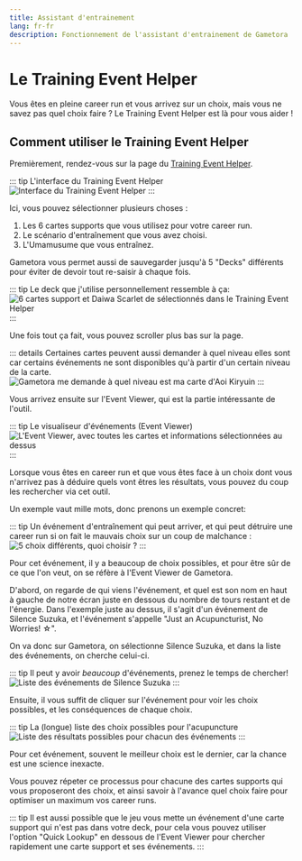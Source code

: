 ```yaml
---
title: Assistant d'entrainement
lang: fr-fr
description: Fonctionnement de l'assistant d'entrainement de Gametora 
---
```


# Le Training Event Helper

Vous êtes en pleine career run et vous arrivez sur un choix, mais vous ne savez pas quel choix faire ? Le Training Event Helper est là pour vous aider !

## Comment utiliser le Training Event Helper

Premièrement, rendez-vous sur la page du [Training Event Helper](https://gametora.com/umamusume/training-event-helper).

::: tip L'interface du Training Event Helper
![Interface du Training Event Helper](/assets/Gametora/event_helper.png)
:::

Ici, vous pouvez sélectionner plusieurs choses :
1. Les 6 cartes supports que vous utilisez pour votre career run.
2. Le scénario d'entraînement que vous avez choisi.
3. L'Umamusume que vous entraînez.

Gametora vous permet aussi de sauvegarder jusqu'à 5 "Decks" différents pour éviter de devoir tout re-saisir à chaque fois.

::: tip Le deck que j'utilise personnellement ressemble à ça:
![6 cartes support et Daiwa Scarlet de sélectionnés dans le Training Event Helper](/assets/Gametora/event_helper_picked.png)
:::

Une fois tout ça fait, vous pouvez scroller plus bas sur la page.

::: details Certaines cartes peuvent aussi demander à quel niveau elles sont car certains événements ne sont disponibles qu'à partir d'un certain niveau de la carte.
![Gametora me demande à quel niveau est ma carte d'Aoi Kiryuin](/assets/Gametora/event_helper_level_select.png)
:::

Vous arrivez ensuite sur l'Event Viewer, qui est la partie intéressante de l'outil.

::: tip Le visualiseur d'événements (Event Viewer)
![L'Event Viewer, avec toutes les cartes et informations sélectionnées au dessus](/assets/Gametora/event_helper_event_viewer.png)
:::

Lorsque vous êtes en career run et que vous êtes face à un choix dont vous n'arrivez pas à déduire quels vont êtres les résultats, vous pouvez du coup les rechercher via cet outil.

Un exemple vaut mille mots, donc prenons un exemple concret:

::: tip Un événement d'entraînement qui peut arriver, et qui peut détruire une career run si on fait le mauvais choix sur un coup de malchance :
![5 choix différents, quoi choisir ?](/assets/Gametora/event_acupuncture.png)
:::

Pour cet événement, il y a beaucoup de choix possibles, et pour être sûr de ce que l'on veut, on se réfère à l'Event Viewer de Gametora.

D'abord, on regarde de qui viens l'événement, et quel est son nom en haut à gauche de notre écran juste en dessous du nombre de tours restant et de l'énergie.
Dans l'exemple juste au dessus, il s'agit d'un événement de Silence Suzuka, et l'événement s'appelle "Just an Acupuncturist, No Worries! ☆".

On va donc sur Gametora, on sélectionne Silence Suzuka, et dans la liste des événements, on cherche celui-ci.

::: tip Il peut y avoir *beaucoup* d'événements, prenez le temps de chercher!
![Liste des événements de Silence Suzuka](/assets/Gametora/event_helper_search_event.png)
:::

Ensuite, il vous suffit de cliquer sur l'événement pour voir les choix possibles, et les conséquences de chaque choix.

::: tip La (longue) liste des choix possibles pour l'acupuncture
![Liste des résultats possibles pour chacun des événements](/assets/Gametora/acupuncture_choices.png)
:::

Pour cet événement, souvent le meilleur choix est le dernier, car la chance est une science inexacte.

Vous pouvez répeter ce processus pour chacune des cartes supports qui vous proposeront des choix, et ainsi savoir à l'avance quel choix faire pour optimiser un maximum vos career runs.

::: tip
Il est aussi possible que le jeu vous mette un événement d'une carte support qui n'est pas dans votre deck, pour cela vous pouvez utiliser l'option "Quick Lookup" en dessous de l'Event Viewer pour chercher rapidement une carte support et ses événements.
:::